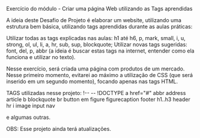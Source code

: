 Exercício do módulo - Criar uma página Web utilizando as Tags aprendidas

A ideia deste Desafio de Projeto é elaborar um website, utilizando uma estrutura bem básica, utilizando tags aprendidas durante as aulas práticas:
 
Utilizar todas as tags explicadas nas aulas: h1 até h6, p, mark, small, i, u, strong, ol, ul, li, a, hr, sub, sup, blockquote;
Utilizar novas tags sugeridas: font, del, p, abbr (a ideia é buscar estas tags na internet, entender como ela funciona e utilizar no texto).


Nesse exercício, será criada uma página com produtos de um mercado. Nesse primeiro momento, evitarei ao máximo a utilização de CSS (que será inserido em um segundo momento), focando apenas nas tags HTML.

TAGS utilizadas nesse projeto:
!-- --
!DOCTYPE
a href="#"
abbr
address
article
b
blockquote
br
button
em
figure
figurecaption
footer
h1..h3
header
hr
i
image
input
nav

e algumas outras.


OBS: Esse projeto ainda terá atualizações.
